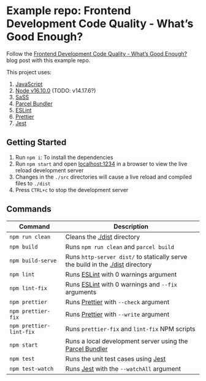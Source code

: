 # Example repo: Frontend Development Code Quality - What’s Good Enough?

Follow the [Frontend Development Code Quality - What’s Good Enough?](https://dholmes/co.uk/blog/frontend-development-code-quality/) blog post with this example repo.

This project uses:

1. [JavaScript](https://en.wikipedia.org/wiki/JavaScript)
2. [Node v16.10.0](https://nodejs.org/en/) (TODO: v14.17.6?)
3. [SaSS](https://sass-lang.com/)
4. [Parcel Bundler](https://parceljs.org/)
5. [ESLint](https://eslint.org/)
6. [Prettier](https://prettier.io/)
7. [Jest](https://jestjs.io/)

## Getting Started

1. Run `npm i`: To install the dependencies
2. Run `npm start` and open [localhost:1234](http://localhost:1234) in a browser to view the live reload development server
3. Changes in the `./src` directories will cause a live reload and compiled files to `./dist`
4. Press `CTRL+c` to stop the development server

## Commands

|Command|Description|
|---|---|
|`npm run clean`|Cleans the [./dist](./dist) directory|
|`npm build`|Runs `npm run clean` and `parcel build`|
|`npm build-serve`|Runs `http-server dist/` to statically serve the build in the [./dist](./dist) directory|
|`npm lint`|Runs [ESLint](https://eslint.org/) with 0 warnings argument|
|`npm lint-fix`|Runs [ESLint](https://eslint.org/) with 0 warnings and `--fix` arguments|
|`npm prettier`|Runs [Prettier](https://prettier.io/) with `--check` argument|
|`npm prettier-fix`|Runs [Prettier](https://prettier.io/) with `--write` argument|
|`npm prettier-lint-fix`|Runs `prettier-fix` and `lint-fix` NPM scripts|
|`npm start`|Runs a local development server using the [Parcel Bundler](https://parceljs.org/)|
|`npm test`|Runs the unit test cases using [Jest](https://jestjs.io/)|
|`npm test-watch`|Runs [Jest](https://jestjs.io/) with the `--watchAll` argument|
